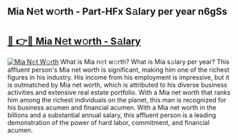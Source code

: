 ## Mia N𝚎t w𝚘rth - Part-HFx S𝚊lary per year n6gSs

# <h2><a href="http://gc34lm.nevu.top/?p=Mia">🔗 👉🔴 Mia N𝚎t w𝚘rth - S𝚊lary</a></h2>

[![Mia N𝚎t W𝚘rth](https://i.imgur.com/Oavwk0R.jpeg)](http://gc34lm.nevu.top/?p=Mia)
What is Mia n𝚎t w𝚘rth? What is Mia s𝚊lary per year?
This affluent person's Mia net worth is significant, making him one of the richest figures in his industry. His income from his employment is impressive, but it is outmatched by Mia net worth, which is attributed to his diverse business activities and extensive real estate portfolio. With a Mia net worth that ranks him among the richest individuals on the planet, this man is recognized for his business acumen and financial acumen. With a Mia net worth in the billions and a substantial annual salary, this affluent person is a leading demonstration of the power of hard labor, commitment, and financial acumen.
